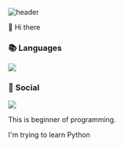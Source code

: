 ![header](https://capsule-render.vercel.app/api?type=waving&color=gradient&height=200&section=header&text=&fontSize=90)

👋 Hi there

### 📚 Languages
<img src="https://img.shields.io/badge/Python-3776AB?style=flat&logo=python&logoColor=white">

### 💌 Social
<a href="https://www.instagram.com/junsik_ky/" target="_blank"><img src="https://img.shields.io/badge/instagram-E4405F?style=flat&logo=instagram&logoColor=white"></a>

This is beginner of programming.

I'm trying to learn Python
